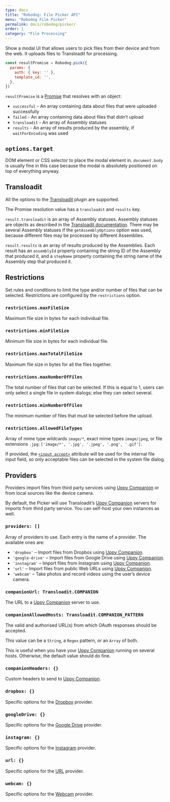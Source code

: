 ```yaml
---
type: docs
title: "Robodog: File Picker API"
menu: "Robodog File Picker"
permalink: docs/robodog/picker/
order: 1
category: "File Processing"
---
```


Show a modal UI that allows users to pick files from their device and from the web. It uploads files to Transloadit for processing.

```js
const resultPromise = Robodog.pick({
  params: {
    auth: { key: '' },
    template_id: '',
  },
})
```

`resultPromise` is a [Promise][promise] that resolves with an object:

* `successful` - An array containing data about files that were uploaded successfully
* `failed` - An array containing data about files that didn’t upload
* `transloadit` - An array of Assembly statuses
* `results` - An array of results produced by the assembly, if `waitForEncoding` was used

## `options.target`

DOM element or CSS selector to place the modal element in. `document.body` is usually fine in this case because the modal is absolutely positioned on top of everything anyway.

## Transloadit

All the options to the [Transloadit][transloadit] plugin are supported.

The Promise resolution value has a `transloadit` and `results` key.

`result.transloadit` is an array of Assembly statuses. Assembly statuses are objects as described in the [Transloadit documentation][assembly-status]. There may be several Assembly statuses if the `getAssemblyOptions` option was used, because different files may be processed by different Assemblies.

`result.results` is an array of results produced by the Assemblies. Each result has an `assemblyId` property containing the string ID of the Assembly that produced it, and a `stepName` property containing the string name of the Assembly step that produced it.

## Restrictions

Set rules and conditions to limit the type and/or number of files that can be selected. Restrictions are configured by the `restrictions` option.

### `restrictions.maxFileSize`

Maximum file size in bytes for each individual file.

### `restrictions.minFileSize`

Minimum file size in bytes for each individual file.

### `restrictions.maxTotalFileSize`

Maximum file size in bytes for all the files together.

### `restrictions.maxNumberOfFiles`

The total number of files that can be selected. If this is equal to 1, users can only select a single file in system dialogs; else they can select several.

### `restrictions.minNumberOfFiles`

The minimum number of files that must be selected before the upload.

### `restrictions.allowedFileTypes`

Array of mime type wildcards `image/*`, exact mime types `image/jpeg`, or file extensions `.jpg`: `['image/*', '.jpg', '.jpeg', '.png', '.gif']`.

If provided, the [`<input accept>`](https://developer.mozilla.org/en-US/docs/Web/HTML/Element/input/file#Limiting\_accepted\_file\_types) attribute will be used for the internal file input field, so only acceptable files can be selected in the system file dialog.

## Providers

Providers import files from third party services using [Uppy Companion][companion] or from local sources like the device camera.

By default, the Picker will use Transloadit’s [Uppy Companion][companion] servers for imports from third party service. You can self-host your own instances as well.

### `providers: []`

Array of providers to use. Each entry is the name of a provider. The available ones are:

* `'dropbox'` – Import files from Dropbox using [Uppy Companion][companion].
* `'google-drive'` – Import files from Google Drive using [Uppy Companion][companion].
* `'instagram'` – Import files from Instagram using [Uppy Companion][companion].
* `'url'` – Import files from public Web URLs using [Uppy Companion][companion].
* `'webcam'` – Take photos and record videos using the user’s device camera.

### `companionUrl: Transloadit.COMPANION`

The URL to a [Uppy Companion][companion] server to use.

### `companionAllowedHosts: Transloadit.COMPANION_PATTERN`

The valid and authorised URL(s) from which OAuth responses should be accepted.

This value can be a `String`, a `Regex` pattern, or an `Array` of both.

This is useful when you have your [Uppy Companion][companion] running on several hosts. Otherwise, the default value should do fine.

### `companionHeaders: {}`

Custom headers to send to [Uppy Companion][companion].

### `dropbox: {}`

Specific options for the [Dropbox](/docs/dropbox) provider.

### `googleDrive: {}`

Specific options for the [Google Drive](/docs/google-drive) provider.

### `instagram: {}`

Specific options for the [Instagram](/docs/instagram) provider.

### `url: {}`

Specific options for the [URL](/docs/url) provider.

### `webcam: {}`

Specific options for the [Webcam](/docs/webcam) provider.

[companion]: /docs/companion

[transloadit]: /docs/transloadit#options

[assembly-status]: https://transloadit.com/docs/api/#assembly-status-response

[promise]: https://developer.mozilla.org/en-US/docs/Web/JavaScript/Reference/Global_Objects/Promise
